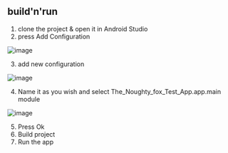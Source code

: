 ## build'n'run
1) clone the project & open it in Android Studio
2) press Add Configuration


![image](https://github.com/Knurenko/the-noughty-fox-test-task/assets/18510675/bb06fb09-58e5-4052-ad75-3fc231e37edf)

3) add new configuration

![image](https://github.com/Knurenko/the-noughty-fox-test-task/assets/18510675/0cbaddbb-ed1c-4371-8033-57f4e29a975c)

4) Name it as you wish and select The_Noughty_fox_Test_App.app.main module

![image](https://github.com/Knurenko/the-noughty-fox-test-task/assets/18510675/a0dbbd22-28f0-4320-8fd6-41b0912ac84d)

5) Press Ok
6) Build project
7) Run the app
